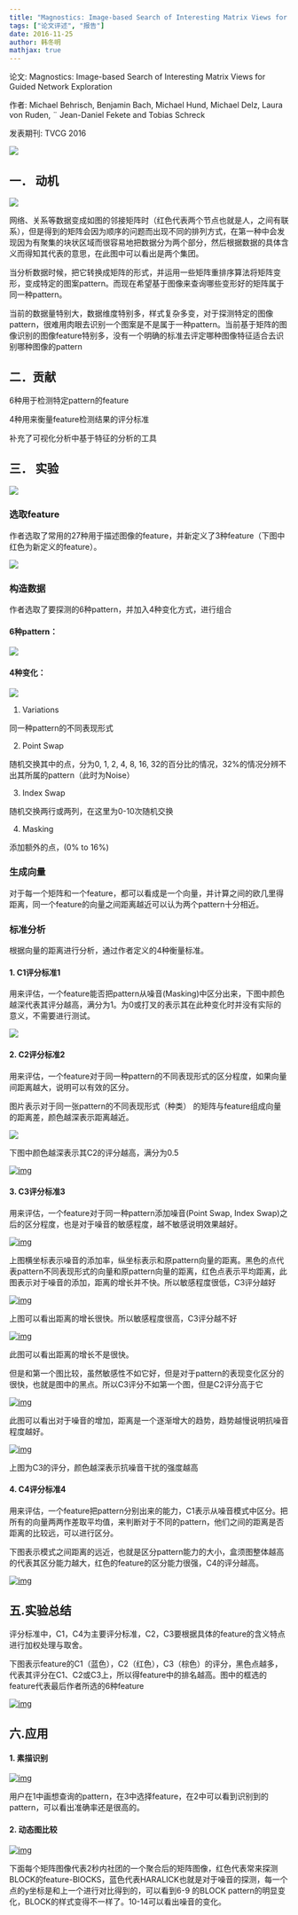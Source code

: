 ```yaml
---
title: "Magnostics: Image-based Search of Interesting Matrix Views for Guided Network Exploration"
tags: ["论文评述", "报告"]
date: 2016-11-25
author: 韩冬明
mathjax: true
---
```


论文: Magnostics: Image-based Search of Interesting Matrix Views for Guided Network Exploration

作者: Michael Behrisch, Benjamin Bach, Michael Hund, Michael Delz, Laura von Ruden, ¨ Jean-Daniel Fekete and Tobias Schreck

发表期刊: TVCG 2016

![](http://www.cad.zju.edu.cn/home/vagblog/wp-content/uploads/2016/11/1.jpg)

## 一． 动机

![](http://www.cad.zju.edu.cn/home/vagblog/wp-content/uploads/2016/11/2.jpg)

网络、关系等数据变成如图的邻接矩阵时（红色代表两个节点也就是人，之间有联系），但是得到的矩阵会因为顺序的问题而出现不同的排列方式，在第一种中会发现因为有聚集的块状区域而很容易地把数据分为两个部分，然后根据数据的具体含义而得知其代表的意思，在此图中可以看出是两个集团。

当分析数据时候，把它转换成矩阵的形式，并运用一些矩阵重排序算法将矩阵变形，变成特定的图案pattern。而现在希望基于图像来查询哪些变形好的矩阵属于同一种pattern。

当前的数据量特别大，数据维度特别多，样式复杂多变，对于探测特定的图像pattern，很难用肉眼去识别一个图案是不是属于一种pattern。当前基于矩阵的图像识别的图像feature特别多，没有一个明确的标准去评定哪种图像特征适合去识别哪种图像的pattern

## 二．贡献

6种用于检测特定pattern的feature

4种用来衡量feature检测结果的评分标准

补充了可视化分析中基于特征的分析的工具

## 三． 实验

![](http://www.cad.zju.edu.cn/home/vagblog/wp-content/uploads/2016/11/3.jpg)

### 选取feature

作者选取了常用的27种用于描述图像的feature，并新定义了3种feature（下图中红色为新定义的feature）。

![](http://www.cad.zju.edu.cn/home/vagblog/wp-content/uploads/2016/11/4.jpg)

### 构造数据

作者选取了要探测的6种pattern，并加入4种变化方式，进行组合

#### 6种pattern：

![](http://www.cad.zju.edu.cn/home/vagblog/wp-content/uploads/2016/11/5.jpg)

#### 4种变化：

![](http://www.cad.zju.edu.cn/home/vagblog/wp-content/uploads/2016/11/6.jpg)

1. Variations

同一种pattern的不同表现形式

2. Point Swap

随机交换其中的点，分为0, 1, 2, 4, 8, 16, 32的百分比的情况，32%的情况分辨不出其所属的pattern（此时为Noise）

3. Index Swap

随机交换两行或两列，在这里为0-10次随机交换

4. Masking

添加额外的点，(0% to 16%)

### 生成向量

对于每一个矩阵和一个feature，都可以看成是一个向量，并计算之间的欧几里得距离，同一个feature的向量之间距离越近可以认为两个pattern十分相近。

### 标准分析

根据向量的距离进行分析，通过作者定义的4种衡量标准。

#### 1. C1评分标准1

用来评估，一个feature能否把pattern从噪音(Masking)中区分出来，下图中颜色越深代表其评分越高，满分为1。为0或打叉的表示其在此种变化时并没有实际的意义，不需要进行测试。

![](http://www.cad.zju.edu.cn/home/vagblog/wp-content/uploads/2016/11/7.jpg)

#### 2. C2评分标准2

用来评估，一个feature对于同一种pattern的不同表现形式的区分程度，如果向量间距离越大，说明可以有效的区分。

图片表示对于同一张pattern的不同表现形式（种类） 的矩阵与feature组成向量的距离差，颜色越深表示距离越近。

![](http://www.cad.zju.edu.cn/home/vagblog/wp-content/uploads/2016/11/8.jpg)

下图中颜色越深表示其C2的评分越高，满分为0.5

[![img](http://www.cad.zju.edu.cn/home/vagblog/wp-content/uploads/2016/11/9.jpg)](http://www.cad.zju.edu.cn/home/vagblog/wp-content/uploads/2016/11/9.jpg)

#### 3. C3评分标准3

用来评估，一个feature对于同一种pattern添加噪音(Point Swap, Index Swap)之后的区分程度，也是对于噪音的敏感程度，越不敏感说明效果越好。

[![img](http://www.cad.zju.edu.cn/home/vagblog/wp-content/uploads/2016/11/10.jpg)](http://www.cad.zju.edu.cn/home/vagblog/wp-content/uploads/2016/11/10.jpg)

上图横坐标表示噪音的添加率，纵坐标表示和原pattern向量的距离。黑色的点代表pattern不同表现形式的向量和原pattern向量的距离，红色点表示平均距离，此图表示对于噪音的添加，距离的增长并不快。所以敏感程度很低，C3评分越好

[![img](http://www.cad.zju.edu.cn/home/vagblog/wp-content/uploads/2016/11/11.jpg)](http://www.cad.zju.edu.cn/home/vagblog/wp-content/uploads/2016/11/11.jpg)

上图可以看出距离的增长很快。所以敏感程度很高，C3评分越不好

 

[![img](http://www.cad.zju.edu.cn/home/vagblog/wp-content/uploads/2016/11/12.jpg)](http://www.cad.zju.edu.cn/home/vagblog/wp-content/uploads/2016/11/12.jpg)

此图可以看出距离的增长不是很快。

但是和第一个图比较，虽然敏感性不如它好，但是对于pattern的表现变化区分的很快，也就是图中的黑点。所以C3评分不如第一个图，但是C2评分高于它

[![img](http://www.cad.zju.edu.cn/home/vagblog/wp-content/uploads/2016/11/13.jpg)](http://www.cad.zju.edu.cn/home/vagblog/wp-content/uploads/2016/11/13.jpg)

此图可以看出对于噪音的增加，距离是一个逐渐增大的趋势，趋势越慢说明抗噪音程度越好。

[![img](http://www.cad.zju.edu.cn/home/vagblog/wp-content/uploads/2016/11/12.5.jpg)](http://www.cad.zju.edu.cn/home/vagblog/wp-content/uploads/2016/11/12.5.jpg)

上图为C3的评分，颜色越深表示抗噪音干扰的强度越高

#### 4. C4评分标准4

用来评估，一个feature把pattern分别出来的能力，C1表示从噪音模式中区分。把所有的向量两两作差取平均值，来判断对于不同的pattern，他们之间的距离是否距离的比较远，可以进行区分。

下图表示模式之间距离的远近，也就是区分pattern能力的大小，盒须图整体越高的代表其区分能力越大，红色的feature的区分能力很强，C4的评分越高。

[![img](http://www.cad.zju.edu.cn/home/vagblog/wp-content/uploads/2016/11/14.jpg)](http://www.cad.zju.edu.cn/home/vagblog/wp-content/uploads/2016/11/14.jpg)

## 五.实验总结
评分标准中，C1，C4为主要评分标准，C2，C3要根据具体的feature的含义特点进行加权处理与取舍。

下图表示feature的C1（蓝色），C2（红色），C3（棕色）的评分，黑色点越多，代表其评分在C1、C2或C3上，所以得feature中的排名越高。图中的框选的feature代表最后作者所选的6种feature

[![img](http://www.cad.zju.edu.cn/home/vagblog/wp-content/uploads/2016/11/15.jpg)](http://www.cad.zju.edu.cn/home/vagblog/wp-content/uploads/2016/11/15.jpg)

## 六.应用

#### 1. 素描识别

[![img](http://www.cad.zju.edu.cn/home/vagblog/wp-content/uploads/2016/11/16.jpg)](http://www.cad.zju.edu.cn/home/vagblog/wp-content/uploads/2016/11/16.jpg)

用户在1中画想查询的pattern，在3中选择feature，在2中可以看到识别到的pattern，可以看出准确率还是很高的。

 

#### 2. 动态图比较

[![img](http://www.cad.zju.edu.cn/home/vagblog/wp-content/uploads/2016/11/17.jpg)](http://www.cad.zju.edu.cn/home/vagblog/wp-content/uploads/2016/11/17.jpg)

下面每个矩阵图像代表2秒内社团的一个聚合后的矩阵图像，红色代表常来探测BLOCK的feature-BlOCKS，蓝色代表HARALICK也就是对于噪音的探测，每一个点的y坐标是和上一个进行对比得到的，可以看到6-9 的BLOCK pattern的明显变化，BLOCK的样式变得不一样了。10-14可以看出噪音的变化。

